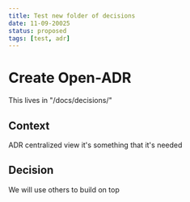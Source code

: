 ```yaml
---
title: Test new folder of decisions
date: 11-09-20025
status: proposed
tags: [test, adr]
---
```


# Create Open-ADR
This lives in "/docs/decisions/"

## Context
ADR centralized view it's something that it's needed

## Decision
We will use others to build on top

